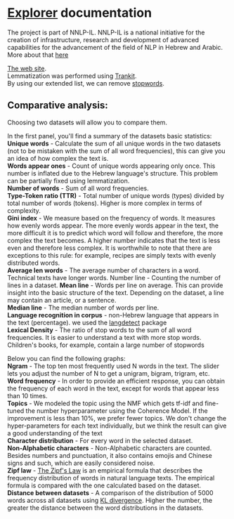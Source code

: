 # [Explorer](https://dataset-explorer.nnlp-il.mafat.ai/) documentation
The project is part of NNLP-IL. NNLP-IL is a national initiative for the creation of infrastructure, research and development of advanced capabilities for the advancement of the field of NLP in Hebrew and Arabic. More about that [here](https://nnlp-il.mafat.ai/)

[The web site](https://dataset-explorer.nnlp-il.mafat.ai/).  
Lemmatization was performed using [Trankit](https://github.com/nlp-uoregon/trankit).  
By using our extended list, we can remove [stopwords](https://github.com/NNLP-IL/Stop-Words-Hebrew).

## Comparative analysis:
Choosing two datasets will allow you to compare them.  

In the first panel, you'll find a summary of the datasets basic statistics:  
**Unique words** - Calculate the sum of all unique words in the two datasets (not to be mistaken with the sum of all word frequencies), this can give you an idea of how complex the text is.  
**Words appear ones** -  Count of unique words appearing only once. This number is inflated due to the Hebrew language's structure. This problem can be partially fixed using lemmatization.  
**Number of words** - Sum of all word frequencies.  
**Type-Token ratio (TTR)** -  Total number of unique words (types) divided by total number of words (tokens). Higher is more complex in terms of complexity.  
**Gini index** -  We measure based on the frequency of words. It measures how evenly words appear. The more evenly words appear in the text, the more difficult it is to predict which word will follow and therefore, the more complex the text becomes. A higher number indicates that the text is less even and therefore less complex. It is worthwhile to note that there are exceptions to this rule: for example, recipes are simply texts with evenly distributed words.  
**Average len words** - The average number of characters in a word. Technical texts have longer words.
Number line - Counting the number of lines in a dataset. 
**Mean line** - Words per line on average. This can provide insight into the basic structure of the text. Depending on the dataset, a line may contain an article, or a sentence.  
**Median line** - The median number of words per line.  
**Language recognition in corpus** - non-Hebrew language that appears in the text (percentage). we used the [langdetect](https://pypi.org/project/langdetect/) package  
**Lexical Density** - The ratio of stop words to the sum of all word frequencies. It is easier to understand a text with more stop words. Children's books, for example, contain a large number of stopwords  


Below you can find the following graphs:  
**Ngram** - The top ten most frequently used N words in the text. The slider lets you adjust the number of N to get a unigram, bigram, trigram, etc.  
**Word frequency** - In order to provide an efficient response, you can obtain the frequency of each word in the text, except for words that appear less than 10 times.  
**Topics** - We modeled the topic using the NMF which gets tf-idf and fine-tuned the number hyperparameter using the Coherence Model. If the improvement is less than 10%, we prefer fewer topics. We don't change the hyper-parameters for each text individually, but we think the result can give a good understanding of the text  
**Character distribution** - For every word in the selected dataset.  
**Non-Alphabetic characters** -  Non-Alphabetic characters are counted. Besides numbers and punctuation, it also contains emojis and Chinese signs and such, which are easily considered noise.  
**Zipf law** - [The Zipf's Law](https://en.wikipedia.org/wiki/Zipf%27s_law) is an empirical formula that describes the frequency distribution of words in natural language texts. The empirical formula is compared with the one calculated based on the dataset.  
**Distance between datasets** - A comparison of the distribution of 5000 words across all datasets using [KL divergence](https://en.wikipedia.org/wiki/Kullback%E2%80%93Leibler_divergence). Higher the number, the greater the distance between the word distributions in the datasets.  



